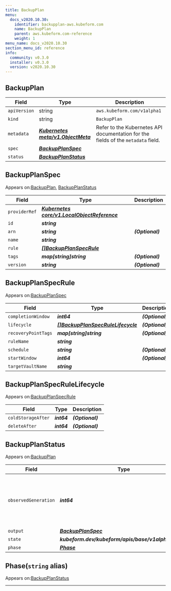 ```yaml
---
title: BackupPlan
menu:
  docs_v2020.10.30:
    identifier: backupplan-aws.kubeform.com
    name: BackupPlan
    parent: aws.kubeform.com-reference
    weight: 1
menu_name: docs_v2020.10.30
section_menu_id: reference
info:
  community: v0.3.0
  installer: v0.3.0
  version: v2020.10.30
---
```


## BackupPlan
| Field | Type | Description |
| ------ | ----- | ----------- |
| `apiVersion` | string | `aws.kubeform.com/v1alpha1` |
|    `kind` | string | `BackupPlan` |
| `metadata` | ***[Kubernetes meta/v1.ObjectMeta](https://v1-18.docs.kubernetes.io/docs/reference/generated/kubernetes-api/v1.18/#objectmeta-v1-meta)***|Refer to the Kubernetes API documentation for the fields of the `metadata` field.|
| `spec` | ***[BackupPlanSpec](#backupplanspec)***||
| `status` | ***[BackupPlanStatus](#backupplanstatus)***||
## BackupPlanSpec

Appears on:[BackupPlan](#backupplan), [BackupPlanStatus](#backupplanstatus)

| Field | Type | Description |
| ------ | ----- | ----------- |
| `providerRef` | ***[Kubernetes core/v1.LocalObjectReference](https://v1-18.docs.kubernetes.io/docs/reference/generated/kubernetes-api/v1.18/#localobjectreference-v1-core)***||
| `id` | ***string***||
| `arn` | ***string***| ***(Optional)*** |
| `name` | ***string***||
| `rule` | ***[[]BackupPlanSpecRule](#backupplanspecrule)***||
| `tags` | ***map[string]string***| ***(Optional)*** |
| `version` | ***string***| ***(Optional)*** |
## BackupPlanSpecRule

Appears on:[BackupPlanSpec](#backupplanspec)

| Field | Type | Description |
| ------ | ----- | ----------- |
| `completionWindow` | ***int64***| ***(Optional)*** |
| `lifecycle` | ***[[]BackupPlanSpecRuleLifecycle](#backupplanspecrulelifecycle)***| ***(Optional)*** |
| `recoveryPointTags` | ***map[string]string***| ***(Optional)*** |
| `ruleName` | ***string***||
| `schedule` | ***string***| ***(Optional)*** |
| `startWindow` | ***int64***| ***(Optional)*** |
| `targetVaultName` | ***string***||
## BackupPlanSpecRuleLifecycle

Appears on:[BackupPlanSpecRule](#backupplanspecrule)

| Field | Type | Description |
| ------ | ----- | ----------- |
| `coldStorageAfter` | ***int64***| ***(Optional)*** |
| `deleteAfter` | ***int64***| ***(Optional)*** |
## BackupPlanStatus

Appears on:[BackupPlan](#backupplan)

| Field | Type | Description |
| ------ | ----- | ----------- |
| `observedGeneration` | ***int64***| ***(Optional)*** Resource generation, which is updated on mutation by the API Server.|
| `output` | ***[BackupPlanSpec](#backupplanspec)***| ***(Optional)*** |
| `state` | ***kubeform.dev/kubeform/apis/base/v1alpha1.State***| ***(Optional)*** |
| `phase` | ***[Phase](#phase)***| ***(Optional)*** |
## Phase(`string` alias)

Appears on:[BackupPlanStatus](#backupplanstatus)

---
